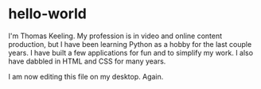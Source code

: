 # hello-world

I'm Thomas Keeling. My profession is in video and online content production, but I have been learning Python as a hobby for the last couple years. I have built a few applications for fun and to simplify my work. I also have dabbled in HTML and CSS for many years.

I am now editing this file on my desktop. Again.
